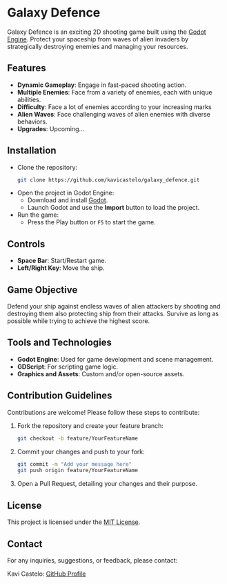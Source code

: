 # Galaxy Defence
Galaxy Defence is an exciting 2D shooting game built using the [Godot Engine](https://godotengine.org/). Protect your spaceship from waves of alien invaders by strategically destroying enemies and managing your resources.

## Features
- **Dynamic Gameplay**: Engage in fast-paced shooting action.
- **Multiple Enemies**: Face from a variety of enemies, each with unique abilities.
- **Difficulty**: Face a lot of enemies according to your increasing marks
- **Alien Waves**: Face challenging waves of alien enemies with diverse behaviors.
- **Upgrades**: Upcoming...

## Installation
- Clone the repository:
  ```sh
  git clone https://github.com/kavicastelo/galaxy_defence.git
  ```
- Open the project in Godot Engine:
  - Download and install [Godot](https://godotengine.org/).
  - Launch Godot and use the **Import** button to load the project.
- Run the game:
  - Press the Play button or `F5` to start the game.
 
## Controls
- **Space Bar**: Start/Restart game.
- **Left/Right Key**: Move the ship.

## Game Objective
Defend your ship against endless waves of alien attackers by shooting and destroying them also protecting ship from their attacks. Survive as long as possible while trying to achieve the highest score.

## Tools and Technologies
- **Godot Engine**: Used for game development and scene management.
- **GDScript**: For scripting game logic.
- **Graphics and Assets**: Custom and/or open-source assets.

## Contribution Guidelines
Contributions are welcome! Please follow these steps to contribute:
1. Fork the repository and create your feature branch:
   ```sh
   git checkout -b feature/YourFeatureName
   ```
3. Commit your changes and push to your fork:
   ```sh
   git commit -m "Add your message here" 
   git push origin feature/YourFeatureName
   ```
5. Open a Pull Request, detailing your changes and their purpose.

## License
This project is licensed under the [MIT License](#LICENSE).

## Contact
For any inquiries, suggestions, or feedback, please contact:

Kavi Castelo: [GitHub Profile](https://github.com/kavicastelo)
